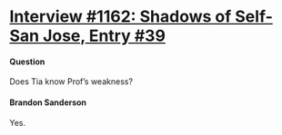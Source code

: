 # [Interview #1162: Shadows of Self-San Jose, Entry #39](https://www.theoryland.com/intvmain.php?i=1162#39)

#### Question

Does Tia know Prof’s weakness?

#### Brandon Sanderson

Yes.

